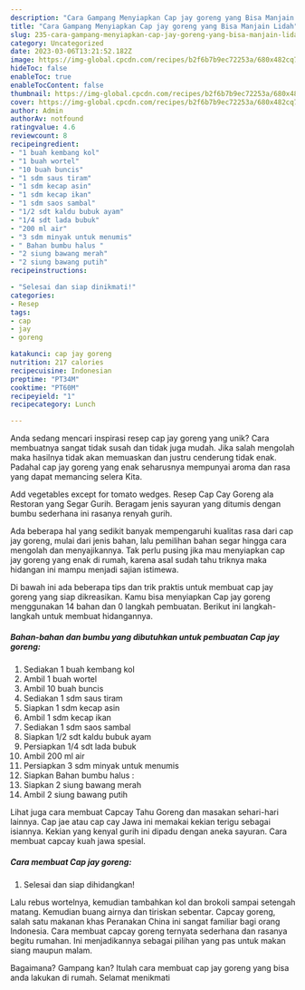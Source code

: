 ```yaml
---
description: "Cara Gampang Menyiapkan Cap jay goreng yang Bisa Manjain Lidah"
title: "Cara Gampang Menyiapkan Cap jay goreng yang Bisa Manjain Lidah"
slug: 235-cara-gampang-menyiapkan-cap-jay-goreng-yang-bisa-manjain-lidah
category: Uncategorized
date: 2023-03-06T13:21:52.182Z
image: https://img-global.cpcdn.com/recipes/b2f6b7b9ec72253a/680x482cq70/cap-jay-goreng-foto-resep-utama.jpg
hideToc: false
enableToc: true
enableTocContent: false
thumbnail: https://img-global.cpcdn.com/recipes/b2f6b7b9ec72253a/680x482cq70/cap-jay-goreng-foto-resep-utama.jpg
cover: https://img-global.cpcdn.com/recipes/b2f6b7b9ec72253a/680x482cq70/cap-jay-goreng-foto-resep-utama.jpg
author: Admin
authorAv: notfound
ratingvalue: 4.6
reviewcount: 8
recipeingredient:
- "1 buah kembang kol"
- "1 buah wortel"
- "10 buah buncis"
- "1 sdm saus tiram"
- "1 sdm kecap asin"
- "1 sdm kecap ikan"
- "1 sdm saos sambal"
- "1/2 sdt kaldu bubuk ayam"
- "1/4 sdt lada bubuk"
- "200 ml air"
- "3 sdm minyak untuk menumis"
- " Bahan bumbu halus "
- "2 siung bawang merah"
- "2 siung bawang putih"
recipeinstructions:

- "Selesai dan siap dinikmati!"
categories:
- Resep
tags:
- cap
- jay
- goreng

katakunci: cap jay goreng 
nutrition: 217 calories
recipecuisine: Indonesian
preptime: "PT34M"
cooktime: "PT60M"
recipeyield: "1"
recipecategory: Lunch

---
```





Anda sedang mencari inspirasi resep cap jay goreng yang unik? Cara membuatnya sangat tidak susah dan tidak juga mudah. Jika salah mengolah maka hasilnya tidak akan memuaskan dan justru cenderung tidak enak. Padahal cap jay goreng yang enak seharusnya mempunyai aroma dan rasa yang dapat memancing selera Kita.





Add vegetables except for tomato wedges. Resep Cap Cay Goreng ala Restoran yang Segar Gurih. Beragam jenis sayuran yang ditumis dengan bumbu sederhana ini rasanya renyah gurih.

Ada beberapa hal yang sedikit banyak mempengaruhi kualitas rasa dari cap jay goreng, mulai dari jenis bahan, lalu pemilihan bahan segar hingga cara mengolah dan menyajikannya. Tak perlu pusing jika mau menyiapkan cap jay goreng yang enak di rumah, karena asal sudah tahu triknya maka hidangan ini mampu menjadi sajian istimewa.






Di bawah ini ada beberapa tips dan trik praktis untuk membuat cap jay goreng yang siap dikreasikan. Kamu bisa menyiapkan Cap jay goreng menggunakan 14 bahan dan 0 langkah pembuatan. Berikut ini langkah-langkah untuk membuat hidangannya.

<!--inarticleads1-->

##### Bahan-bahan dan bumbu yang dibutuhkan untuk pembuatan Cap jay goreng:

1. Sediakan 1 buah kembang kol
1. Ambil 1 buah wortel
1. Ambil 10 buah buncis
1. Sediakan 1 sdm saus tiram
1. Siapkan 1 sdm kecap asin
1. Ambil 1 sdm kecap ikan
1. Sediakan 1 sdm saos sambal
1. Siapkan 1/2 sdt kaldu bubuk ayam
1. Persiapkan 1/4 sdt lada bubuk
1. Ambil 200 ml air
1. Persiapkan 3 sdm minyak untuk menumis
1. Siapkan  Bahan bumbu halus :
1. Siapkan 2 siung bawang merah
1. Ambil 2 siung bawang putih


Lihat juga cara membuat Capcay Tahu Goreng dan masakan sehari-hari lainnya. Cap jae atau cap cay Jawa ini memakai kekian terigu sebagai isiannya. Kekian yang kenyal gurih ini dipadu dengan aneka sayuran. Cara membuat capcay kuah jawa spesial. 

<!--inarticleads2-->

##### Cara membuat Cap jay goreng:


1. Selesai dan siap dihidangkan!

Lalu rebus wortelnya, kemudian tambahkan kol dan brokoli sampai setengah matang. Kemudian buang airnya dan tiriskan sebentar. Capcay goreng, salah satu makanan khas Peranakan China ini sangat familiar bagi orang Indonesia. Cara membuat capcay goreng ternyata sederhana dan rasanya begitu rumahan. Ini menjadikannya sebagai pilihan yang pas untuk makan siang maupun malam. 

Bagaimana? Gampang kan? Itulah cara membuat cap jay goreng yang bisa anda lakukan di rumah. Selamat menikmati

